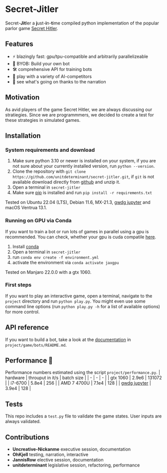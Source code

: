 # Secret-Jitler
Secret-**Jit**ler a **j**ust-**i**n-**t**ime compiled python implementation of the popular parlor game [Secret Hitler](https://www.secrethitler.com/assets/Secret_Hitler_Rules.pdf).

## Features
- ⚡ blazingly fast: gpu/tpu-compatible and arbitrarily parallelizeable
- 🤖 BYOB: Build your own bot 
- 🛠️ comprehensive API for training bots
- 🧠 play with a variety of AI-competitors
- 🤯 see what's going on thanks to the narration 

## Motivation
As avid players of the game Secret Hitler, we are always discussing our stratiegies. Since we are programmmers, we decided to create a test for these strategies in simulated games.

## Installation

### System requirements and download
1. Make sure python 3.10 or newer is installed on your system, if you are not sure about your currently installed version, run `python --version`.
2. Clone the repository with `git clone https://github.com/unitdeterminant/secret-jitler.git`, if `git` is not available download directly from [github](https://github.com/unitdeterminant/secret-jitler.git) and unzip it.
3. Open a terminal in `secret-jitler`
4. Make sure [pip](https://pip.pypa.io/en/stable/installation/) is installed and run `pip install -r requirements.txt` 

Tested on Ubuntu 22.04 (LTS), Debian 11.6, MX-21.3, [gwdg jupyter](https://jupyter-cloud.gwdg.de) and macOS Ventrua 13.1.

### Running on GPU via Conda
If you want to train a bot or run lots of games in parallel using a gpu is recommended. You can check, whether your gpu is cuda compatile [here](https://en.wikipedia.org/wiki/CUDA#GPUs_supported).
1. Install [conda](https://conda.io/projects/conda/en/latest/user-guide/install/index.html)
2. Open a terminal in `secret-jitler`
3. run `conda env create -f environment.yml`
4. activate the environment via `conda activate jaxgpu`

Tested on Manjaro 22.0.0 with a gtx 1060.

### First steps
If you want to play an interactive game, open a terminal, navigate to the `project` directory and run `python play.py`.
You might even use some command line options (run `python play.py -h` for a list of available options) for more control.


## API reference
If you want to build a bot, take a look at the [documentation](https://github.com/unitdeterminant/secret-jitler/blob/main/project/bots/README.md) in `project/game/bots/README.md`.


## Performance 🥵
Performance numbers estimated using the script `project/performance.py`.
| hardware | throuput in it/s | batch size |
| - | - | - |
| gtx 1060 | 2.9e6 | 131072 |
| i7-6700  | 5.8e4 | 256 |
| AMD 7 4700U | 7.1e4 | 128 |
| [gwdg jupyter](https://jupyter-cloud.gwdg.de) | 3.9e4 | 128 |

## Tests
This repo includes a `test.py` file to validate the game states. User inputs are always validated.


## Contributions
- __Uncreative-Nickanme__ executive session, documentation
- __OhKjell__ testing, narration, interactive
- __JannisRow__ elective session, documentation
- __unitdeterminant__ legislative session, refactoring, performance
